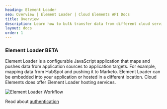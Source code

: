 ```yaml
---
heading: Element Loader
seo: Overview | Element Loader | Cloud Elements API Docs
title: Overview
description: Learn how to bulk transfer data from different cloud services.
layout: docs
order: 1
---
```


### Element Loader BETA

Element Loader is a configurable JavaScript application that maps and pushes data from application sources to application targets. For example, mapping data from HubSpot and pushing it to Marketo. Element Loader can be embedded into your application or hosted in a different location. Cloud Elements does offer Element Loader hosting services.

![Element Loader Workflow](http://cloud-elements.com/wp-content/uploads/2015/05/WorkflowOverview3.png)

Read about [authentication](authentication.html)

